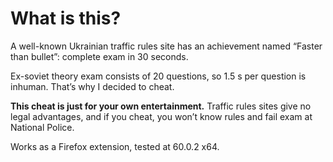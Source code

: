# What is this?
A well-known Ukrainian traffic rules site has an achievement named “Faster than bullet”: complete exam in 30 seconds.

Ex-soviet theory exam consists of 20 questions, so 1.5 s per question is inhuman. That’s why I decided to cheat.

**This cheat is just for your own entertainment.** Traffic rules sites give no legal advantages, and if you cheat, you won’t know rules and fail exam at National Police.

Works as a Firefox extension, tested at 60.0.2 x64.
